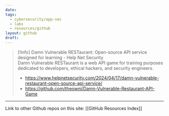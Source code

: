 ```yaml
---
date: 
tags:
  - cybersecurity/app-sec
  - labs
  - resources/github
layout: github
draft:
---
```

> [!info] Damn Vulnerable RESTaurant: Open-source API service designed for learning - Help Net Security  
> Damn Vulnerable RESTaurant is a web API game for training purposes dedicated to developers, ethical hackers, and security engineers.  
> * https://www.helpnetsecurity.com/2024/04/17/damn-vulnerable-restaurant-open-source-api-service/
> * https://github.com/theowni/Damn-Vulnerable-Restaurant-API-Game



---
Link to other Github repos on this site: [[GitHub Resources Index]]